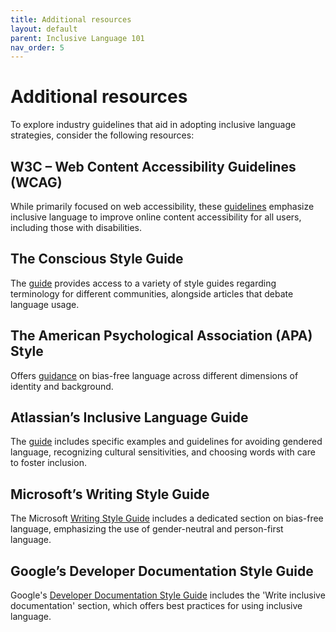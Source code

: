 ```yaml
---
title: Additional resources
layout: default
parent: Inclusive Language 101
nav_order: 5
---
```

# Additional resources

To explore industry guidelines that aid in adopting inclusive language strategies, consider the following resources:

## W3C – Web Content Accessibility Guidelines (WCAG)

While primarily focused on web accessibility, these [guidelines](https://www.w3.org/TR/WCAG21/) emphasize inclusive language to improve online content accessibility for all users, including those with disabilities.

## The Conscious Style Guide

The [guide](https://consciousstyleguide.com/) provides access to a variety of style guides regarding terminology for different communities, alongside articles that debate language usage.

## The American Psychological Association (APA) Style

Offers [guidance](https://apastyle.apa.org/style-grammar-guidelines/bias-free-language) on bias-free language across different dimensions of identity and background.

## Atlassian’s Inclusive Language Guide

The [guide](https://atlassian.design/content/inclusive-writing) includes specific examples and guidelines for avoiding gendered language, recognizing cultural sensitivities, and choosing words with care to foster inclusion.

## Microsoft’s Writing Style Guide

The Microsoft [Writing Style Guide](https://learn.microsoft.com/en-us/style-guide/bias-free-communication) includes a dedicated section on bias-free language, emphasizing the use of gender-neutral and person-first language.

## Google’s Developer Documentation Style Guide

Google's [Developer Documentation Style Guide](https://developers.google.com/style/inclusive-documentation) includes the 'Write inclusive documentation' section, which offers best practices for using inclusive language.
